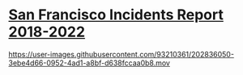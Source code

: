 # [San Francisco Incidents Report 2018-2022](https://sanfrancisco-incidents-2018-2022.netlify.app/)


https://user-images.githubusercontent.com/93210361/202836050-3ebe4d66-0952-4ad1-a8bf-d638fccaa0b8.mov

 
